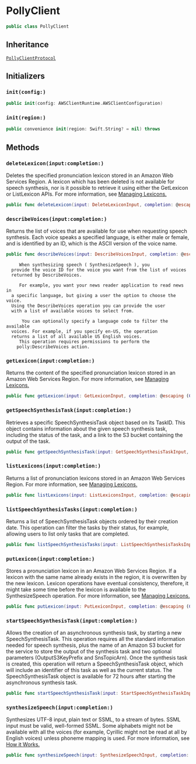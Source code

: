 # PollyClient

``` swift
public class PollyClient 
```

## Inheritance

[`PollyClientProtocol`](/PollyClientProtocol)

## Initializers

### `init(config:)`

``` swift
public init(config: AWSClientRuntime.AWSClientConfiguration) 
```

### `init(region:)`

``` swift
public convenience init(region: Swift.String? = nil) throws 
```

## Methods

### `deleteLexicon(input:completion:)`

Deletes the specified pronunciation lexicon stored in an Amazon Web Services Region. A lexicon which has been deleted is not available for
speech synthesis, nor is it possible to retrieve it using either the
GetLexicon or ListLexicon APIs.
For more information, see <a href="https:​//docs.aws.amazon.com/polly/latest/dg/managing-lexicons.html">Managing Lexicons.

``` swift
public func deleteLexicon(input: DeleteLexiconInput, completion: @escaping (ClientRuntime.SdkResult<DeleteLexiconOutputResponse, DeleteLexiconOutputError>) -> Void)
```

### `describeVoices(input:completion:)`

Returns the list of voices that are available for use when
requesting speech synthesis. Each voice speaks a specified language, is
either male or female, and is identified by an ID, which is the ASCII
version of the voice name.

``` swift
public func describeVoices(input: DescribeVoicesInput, completion: @escaping (ClientRuntime.SdkResult<DescribeVoicesOutputResponse, DescribeVoicesOutputError>) -> Void)
```

``` 
     When synthesizing speech ( SynthesizeSpeech ), you
  provide the voice ID for the voice you want from the list of voices
  returned by DescribeVoices.

     For example, you want your news reader application to read news in
  a specific language, but giving a user the option to choose the voice.
  Using the DescribeVoices operation you can provide the user
  with a list of available voices to select from.

      You can optionally specify a language code to filter the available
  voices. For example, if you specify en-US, the operation
  returns a list of all available US English voices.
     This operation requires permissions to perform the
    polly:DescribeVoices action.
```

### `getLexicon(input:completion:)`

Returns the content of the specified pronunciation lexicon stored
in an Amazon Web Services Region. For more information, see <a href="https:​//docs.aws.amazon.com/polly/latest/dg/managing-lexicons.html">Managing Lexicons.

``` swift
public func getLexicon(input: GetLexiconInput, completion: @escaping (ClientRuntime.SdkResult<GetLexiconOutputResponse, GetLexiconOutputError>) -> Void)
```

### `getSpeechSynthesisTask(input:completion:)`

Retrieves a specific SpeechSynthesisTask object based on its TaskID.
This object contains information about the given speech synthesis task,
including the status of the task, and a link to the S3 bucket containing
the output of the task.

``` swift
public func getSpeechSynthesisTask(input: GetSpeechSynthesisTaskInput, completion: @escaping (ClientRuntime.SdkResult<GetSpeechSynthesisTaskOutputResponse, GetSpeechSynthesisTaskOutputError>) -> Void)
```

### `listLexicons(input:completion:)`

Returns a list of pronunciation lexicons stored in an Amazon Web Services Region. For more information, see <a href="https:​//docs.aws.amazon.com/polly/latest/dg/managing-lexicons.html">Managing Lexicons.

``` swift
public func listLexicons(input: ListLexiconsInput, completion: @escaping (ClientRuntime.SdkResult<ListLexiconsOutputResponse, ListLexiconsOutputError>) -> Void)
```

### `listSpeechSynthesisTasks(input:completion:)`

Returns a list of SpeechSynthesisTask objects ordered by their
creation date. This operation can filter the tasks by their status, for
example, allowing users to list only tasks that are completed.

``` swift
public func listSpeechSynthesisTasks(input: ListSpeechSynthesisTasksInput, completion: @escaping (ClientRuntime.SdkResult<ListSpeechSynthesisTasksOutputResponse, ListSpeechSynthesisTasksOutputError>) -> Void)
```

### `putLexicon(input:completion:)`

Stores a pronunciation lexicon in an Amazon Web Services Region. If
a lexicon with the same name already exists in the region, it is
overwritten by the new lexicon. Lexicon operations have eventual
consistency, therefore, it might take some time before the lexicon is
available to the SynthesizeSpeech operation.
For more information, see <a href="https:​//docs.aws.amazon.com/polly/latest/dg/managing-lexicons.html">Managing Lexicons.

``` swift
public func putLexicon(input: PutLexiconInput, completion: @escaping (ClientRuntime.SdkResult<PutLexiconOutputResponse, PutLexiconOutputError>) -> Void)
```

### `startSpeechSynthesisTask(input:completion:)`

Allows the creation of an asynchronous synthesis task, by starting a
new SpeechSynthesisTask. This operation requires all the
standard information needed for speech synthesis, plus the name of an
Amazon S3 bucket for the service to store the output of the synthesis task
and two optional parameters (OutputS3KeyPrefix and
SnsTopicArn). Once the synthesis task is created, this
operation will return a SpeechSynthesisTask object, which
will include an identifier of this task as well as the current status. The
SpeechSynthesisTask object is available for 72 hours after
starting the asynchronous synthesis task.

``` swift
public func startSpeechSynthesisTask(input: StartSpeechSynthesisTaskInput, completion: @escaping (ClientRuntime.SdkResult<StartSpeechSynthesisTaskOutputResponse, StartSpeechSynthesisTaskOutputError>) -> Void)
```

### `synthesizeSpeech(input:completion:)`

Synthesizes UTF-8 input, plain text or SSML, to a stream of bytes.
SSML input must be valid, well-formed SSML. Some alphabets might not be
available with all the voices (for example, Cyrillic might not be read at
all by English voices) unless phoneme mapping is used. For more
information, see <a href="https:​//docs.aws.amazon.com/polly/latest/dg/how-text-to-speech-works.html">How it Works.

``` swift
public func synthesizeSpeech(input: SynthesizeSpeechInput, completion: @escaping (ClientRuntime.SdkResult<SynthesizeSpeechOutputResponse, SynthesizeSpeechOutputError>) -> Void)
```
